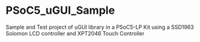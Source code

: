 # PSoC5_uGUI_Sample
Sample and Test project of uGUI library in a PSoC5-LP Kit using a SSD1963 Solomon LCD controller and XPT2046 Touch Controller

